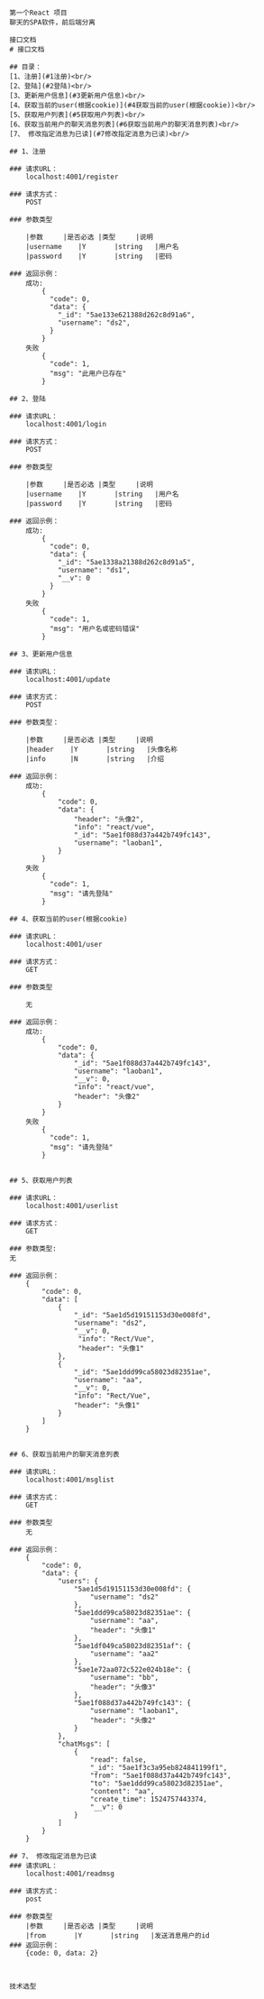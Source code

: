     第一个React 项目
    聊天的SPA软件，前后端分离

    接口文档
    # 接口文档

    ## 目录：
    [1、注册](#1注册)<br/>
    [2、登陆](#2登陆)<br/>
    [3、更新用户信息](#3更新用户信息)<br/>
    [4、获取当前的user(根据cookie)](#4获取当前的user(根据cookie))<br/>
    [5、获取用户列表](#5获取用户列表)<br/>
    [6、获取当前用户的聊天消息列表](#6获取当前用户的聊天消息列表)<br/>
    [7、 修改指定消息为已读](#7修改指定消息为已读)<br/>

    ## 1、注册

    ### 请求URL：
    	localhost:4001/register

    ### 请求方式：
    	POST

    ### 参数类型

    	|参数		|是否必选 |类型     |说明
    	|username    |Y       |string   |用户名
    	|password    |Y       |string   |密码

    ### 返回示例：
    	成功:
    	    {
    	      "code": 0,
    	      "data": {
    	        "_id": "5ae133e621388d262c8d91a6",
    	        "username": "ds2",
    	      }
    	    }
    	失败
    	    {
    	      "code": 1,
    	      "msg": "此用户已存在"
    	    }

    ## 2、登陆

    ### 请求URL：
    	localhost:4001/login

    ### 请求方式：
    	POST

    ### 参数类型

    	|参数		|是否必选 |类型     |说明
    	|username    |Y       |string   |用户名
    	|password    |Y       |string   |密码

    ### 返回示例：
    	成功:
    	    {
    	      "code": 0,
    	      "data": {
    	        "_id": "5ae1338a21388d262c8d91a5",
    	        "username": "ds1",
    	        "__v": 0
    	      }
    	    }
    	失败
    	    {
    	      "code": 1,
    	      "msg": "用户名或密码错误"
    	    }

    ## 3、更新用户信息

    ### 请求URL：
    	localhost:4001/update

    ### 请求方式：
    	POST

    ### 参数类型：

    	|参数		|是否必选 |类型     |说明
    	|header    |Y       |string   |头像名称
    	|info      |N       |string   |介绍

    ### 返回示例：
    	成功:
    	    {
    		    "code": 0,
    		    "data": {
    		        "header": "头像2",
    		        "info": "react/vue",
    		        "_id": "5ae1f088d37a442b749fc143",
    		        "username": "laoban1",
    		    }
    		}
    	失败
    	    {
    	      "code": 1,
    	      "msg": "请先登陆"
    	    }

    ## 4、获取当前的user(根据cookie)

    ### 请求URL：
    	localhost:4001/user

    ### 请求方式：
    	GET

    ### 参数类型

    	无

    ### 返回示例：
    	成功:
    	    {
    		    "code": 0,
    		    "data": {
    		        "_id": "5ae1f088d37a442b749fc143",
    		        "username": "laoban1",
    		        "__v": 0,
    		        "info": "react/vue",
    		        "header": "头像2"
    		    }
    		}
    	失败
    	    {
    	      "code": 1,
    	      "msg": "请先登陆"
    	    }


    ## 5、获取用户列表

    ### 请求URL：
    	localhost:4001/userlist

    ### 请求方式：
    	GET

    ### 参数类型:
    无

    ### 返回示例：
    	{
    	    "code": 0,
    	    "data": [
    	        {
    	            "_id": "5ae1d5d19151153d30e008fd",
    	            "username": "ds2",
    	            "__v": 0,
    	             "info": "Rect/Vue",
                     "header": "头像1"
    	        },
    	        {
    	            "_id": "5ae1ddd99ca58023d82351ae",
    	            "username": "aa",
    	            "__v": 0,
    	            "info": "Rect/Vue",
    	            "header": "头像1"
    	        }
    	    ]
    	}


    ## 6、获取当前用户的聊天消息列表

    ### 请求URL：
    	localhost:4001/msglist

    ### 请求方式：
    	GET

    ### 参数类型
    	无

    ### 返回示例：
    	{
    	    "code": 0,
    	    "data": {
    	        "users": {
    	            "5ae1d5d19151153d30e008fd": {
    	                "username": "ds2"
    	            },
    	            "5ae1ddd99ca58023d82351ae": {
    	                "username": "aa",
    	                "header": "头像1"
    	            },
    	            "5ae1df049ca58023d82351af": {
    	                "username": "aa2"
    	            },
    	            "5ae1e72aa072c522e024b18e": {
    	                "username": "bb",
    	                "header": "头像3"
    	            },
    	            "5ae1f088d37a442b749fc143": {
    	                "username": "laoban1",
    	                "header": "头像2"
    	            }
    	        },
    	        "chatMsgs": [
    				{
    	                "read": false,
    	                "_id": "5ae1f3c3a95eb824841199f1",
    	                "from": "5ae1f088d37a442b749fc143",
    	                "to": "5ae1ddd99ca58023d82351ae",
    	                "content": "aa",
    	                "create_time": 1524757443374,
    	                "__v": 0
    	            }
    			]
    	    }
    	}

    ## 7、 修改指定消息为已读
    ### 请求URL：
    	localhost:4001/readmsg

    ### 请求方式：
    	post

    ### 参数类型
    	|参数		|是否必选 |类型     |说明
    	|from       |Y       |string   |发送消息用户的id
    ### 返回示例：
    	{code: 0, data: 2}



    技术选型

